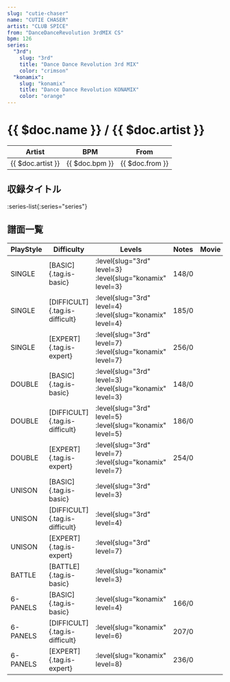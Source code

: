 ```yaml
---
slug: "cutie-chaser"
name: "CUTIE CHASER"
artist: "CLUB SPICE"
from: "DanceDanceRevolution 3rdMIX CS"
bpm: 126
series:
  "3rd":
    slug: "3rd"
    title: "Dance Dance Revolution 3rd MIX"
    color: "crimson"
  "konamix":
    slug: "konamix"
    title: "Dance Dance Revolution KONAMIX"
    color: "orange"
---
```


# {{ $doc.name }} / {{ $doc.artist }}

|Artist|BPM|From|
|------|---|----|
|{{ $doc.artist }}|{{ $doc.bpm }}|{{ $doc.from }}|

## 収録タイトル

:series-list{:series="series"}

## 譜面一覧

|PlayStyle|Difficulty|Levels|Notes|Movie|
|---------|----------|------|-----|-----|
|SINGLE|[BASIC]{.tag.is-basic}|:level{slug="3rd" level=3} :level{slug="konamix" level=3}|148/0||
|SINGLE|[DIFFICULT]{.tag.is-difficult}|:level{slug="3rd" level=4} :level{slug="konamix" level=4}|185/0||
|SINGLE|[EXPERT]{.tag.is-expert}|:level{slug="3rd" level=7} :level{slug="konamix" level=7}|256/0||
|DOUBLE|[BASIC]{.tag.is-basic}|:level{slug="3rd" level=3} :level{slug="konamix" level=3}|148/0||
|DOUBLE|[DIFFICULT]{.tag.is-difficult}|:level{slug="3rd" level=5} :level{slug="konamix" level=5}|186/0||
|DOUBLE|[EXPERT]{.tag.is-expert}|:level{slug="3rd" level=7} :level{slug="konamix" level=7}|254/0||
|UNISON|[BASIC]{.tag.is-basic}|:level{slug="3rd" level=3}|||
|UNISON|[DIFFICULT]{.tag.is-difficult}|:level{slug="3rd" level=4}|||
|UNISON|[EXPERT]{.tag.is-expert}|:level{slug="3rd" level=7}|||
|BATTLE|[BATTLE]{.tag.is-basic}|:level{slug="konamix" level=3}|||
|6-PANELS|[BASIC]{.tag.is-basic}|:level{slug="konamix" level=4}|166/0||
|6-PANELS|[DIFFICULT]{.tag.is-difficult}|:level{slug="konamix" level=6}|207/0||
|6-PANELS|[EXPERT]{.tag.is-expert}|:level{slug="konamix" level=8}|236/0||
